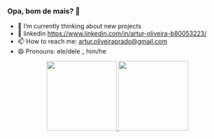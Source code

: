 ### Opa, bom de mais? 👋

- 🌱 I’m currently thinking about new projects
- 📶 linkedin https://www.linkedin.com/in/artur-oliveira-b80053223/
- 📫 How to reach me: artur.oliveiraprado@gmail.com
- 😄 Pronouns: ele/dele _ him/he<br>
<div display: flex, align= "center">
  <a href="https://github.com/ArTuR00232">
    <img height="160em" src="https://github-readme-stats.vercel.app/api?username=ArTuR00232&show_icons=true&theme=radical&include_all_commits=true&count_private=true"/>
    <img height="160em" src="https://github-readme-stats.vercel.app/api/top-langs/?username=ArTuR00232&layout=compact&langs_count=7&theme=radical"/>
</div>
    
